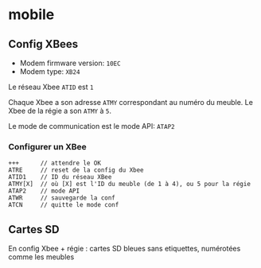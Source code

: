 # mobile

## Config XBees

- Modem firmware version: ```10EC```
- Modem type: ```XB24```

Le réseau Xbee ```ATID``` est ```1```

Chaque Xbee a son adresse ```ATMY``` correspondant au numéro du meuble. Le Xbee de la régie a son ```ATMY``` à ```5```. 

Le mode de communication est le mode API: ```ATAP2```

### Configurer un XBee

```
+++      // attendre le OK
ATRE     // reset de la config du Xbee
ATID1    // ID du réseau XBee
ATMY[X]  // où [X] est l'ID du meuble (de 1 à 4), ou 5 pour la régie
ATAP2    // mode API
ATWR     // sauvegarde la conf
ATCN     // quitte le mode conf
```

## Cartes SD

En config Xbee + régie : cartes SD bleues sans etiquettes, numérotées comme les meubles
